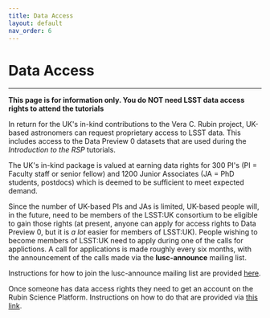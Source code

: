 ```yaml
---
title: Data Access
layout: default
nav_order: 6
---
```


# Data Access

---

**This page is for information only. You do NOT need LSST data access rights to attend the tutorials**

In return for the UK's in-kind contributions to the Vera C. Rubin project, UK-based astronomers can request proprietary access to LSST data. This includes access to the Data Preview 0 datasets that are used during the *Introduction to the RSP* tutorials.

The UK's in-kind package is valued at earning data rights for 300 PI's (PI = Faculty staff or senior fellow) and 1200 Junior Associates (JA = PhD students, postdocs) which is deemed to be sufficient to meet expected demand.

Since the number of UK-based PIs and JAs is limited, UK-based people will, in the future, need to be members of the LSST:UK consortium to be eligible to gain those rights (at present, anyone can apply for access rights to Data Preview 0, but it is *a lot* easier for members of LSST:UK). People wishing to become members of LSST:UK need to apply during one of the calls for applictions. A call for applications is made roughly every six months, with the announcement of the calls made via the **lusc-announce** mailing list.

Instructions for how to join the lusc-announce mailing list are provided [here](https://lsst-uk.atlassian.net/wiki/spaces/HOME/pages/24313864/LSST+UK+Announcements+Email+List).

Once someone has data access rights they need to get an account on the Rubin Science Platform. Instructions on how to do that are provided via [this link](https://rsp.lsst.io/guides/getting-started/get-an-account.html). 